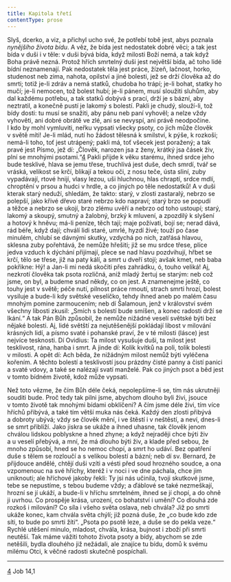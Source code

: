 ```yaml
---
title: Kapitola třetí
contentType: prose
---
```


Slyš, dcerko, a viz, a přichyl ucho své, že potřebí tobě jest, abys poznala _nynějšího života bídu_. A věz, že bída jest nedostatek dobré věci; a tak jest bída v duši i v těle: v duši bývá bída, když milosti Boží nemá, a tak když Boha právě nezná. Protož hřích smrtelný duši jest největší bída, ač toho lidé bídní neznamenají. Pak nedostatek těla jest práce, žízeň, lačnost, horko, studenost neb zima, nahota, opilství a jiné bolesti, jež se drží člověka až do smrti; totiž je-li zdráv a nemá statků, chudoba ho trápí; je-li bohat, statky ho mučí; je-li nemocen, tož bolest hubí; je-li pánem, musí sloužiti sluhům, aby dal každému potřebu, a tak statků dobývá s prací, drží je s bázní, aby neztratil, a konečně pustí je lakomý s bolestí. Pakli je chudý, slouží-li, tož bídy dosti: tu musí se snažiti, aby pánu neb paní vyhověl; a nelze vždy vyhověti, ani dobré obrátě ve zlé, ani se nevyspí, ani právě neodpočine. I kdo by mohl vymluviti, neřku vypsati všecky psoty, co jich může člověk v světě míti! Je-li mlád, nutí ho žádost tělesná k smilství, k pýše, k rozkoši; nemá-li toho, toť jest utrápený; pakli má, toť všecek jest poražený; a tak pravé jest Písmo, jež dí: „Člověk, narozen jsa z ženy, krátký jsa čásek živ, plní se mnohými psotami.“[4](./resources/undefined) Pakli přijde k věku starému, ihned srdce jeho bude tesklivé, hlava se jemu třese, truchlivá jest duše, dech smrdí, tvář se vráská, velikost se krčí, blikají a tekou oči, z nosu teče, ústa sliní, zuby vypadávají, rtové hnijí, vlasy lezou, uši hluchnou, hlas chraptí, srdce mdlí, chroptění v prsou a hudci v hrdle, a co jiných po těle nedostatků! A v duši kterak starý neduží, shledám, že takto: starý, v zlosti zastaralý, nebrzo se polepší, jako křivé dřevo staré nebrzo kdo napraví; starý brzo se popudí a těžce a nebrzo se ukojí, brzo zlému uvěří a nebrzo od toho ustoupí; starý, lakomý a skoupý, smutný a žalobný, brzký k mluvení, a zpozdilý k slyšení a hotový k hněvu; má-li peníze, těch tají; maje požívati, bojí se; nerad dává, rád béře, když dají; chválí lidi staré, umrlé, hyzdí živé; touží po čase minulém, chlubí se dávnými skutky, vzdychá po nich, zatřásá hlavou, sklesna zuby pořehtává, že nemůže hřešiti; již se mu srdce třese, plíce jedva vzduch k dýchání přijímají, plece se nad hlavu pozdvihují, hřbet se krčí, tělo se třese, již na paty kálí, a smrt u dveří stojí; avšak kmet, neb baba pokřikne: Hý! a Jan-li mi nedá skočiti přes zahrádku, ó, touho veliká! Aj, nezkrotí člověka tak psota rozličná, aniž mladý žertuj se starým: neb což jsme, on byl, a budeme snad někdy, co on jest. A znamenejme ještě, co touhy jest v světě; péče nutí, pilnost práce rmoutí, strach smrti hrozí, bolest vysiluje a bude-li kdy světské veselíčko, tehdy ihned aneb po malém času mnohým pomine zarmoucením; neb dí Šalamoun, jenž v království svém všechny libosti zkusil: „Smích s bolestí bude smíšen, a konec radosti drží se lkání.“ A tak Pán Bůh způsobil, že nemůže nižádné veselí světské býti bez nějaké bolesti. Aj, lidé světští za nejutěšenější pokládají libost v milování krásných lidí, a písmo svaté i pohanské praví, že v té milosti (lásce) jest nejvíce tesknosti. Dí Ovidius: Ta milost vysušuje duši, ta milost jest tesklivost, rána, hanba i smrt. A jinde dí: Kolik kvítků na poli, tolik bolesti v milosti. A opět dí: Ach běda, že nižádným milost nemůž býti vyléčena kořením. A těchto bolestí a tesklivostí jsou prázdny čisté panny a čistí panici a svaté vdovy, a také se nalézají svatí manželé. Pak co jiných psot a běd jest v tomto bídném životě, kdož může vypsati.

Než toto vězme, že čím Bůh déle čeká, nepolepšíme-li se, tím nás ukrutněji souditi bude. Proč tedy tak pilni jsme, abychom dlouho byli živi, jsouce v tomto životě tak mnohými bídami obklíčeni? A čím jsme déle živi, tím více hříchů přibývá, a také tím větší muka nás čeká. Každý den zlosti přibývá a dobroty ubývá; vždy se člověk mění, i ve štěstí i v neštěstí, a neví, dnes-li se smrt přibliží. Jako jiskra se ukáže a ihned uhasne, tak člověk jenom chválou lidskou poblyskne a hned zhyne; a když nejraději chce býti živ a u veselí přebývá, a mní, že má dlouho býti živ, a klade před sebou, že mnoho způsobí, hned se ho nemoc chopí, a smrt ho udáví. Bez opatření duše s tělem se rozloučí a s velikou bolestí a bázní; neb dí sv. Bernard, že přijdouce andělé, chtějí duši vzíti a vésti před soud hrozného soudce, a ona vzpomenouc na své hříchy, kteréž i v noci i ve dne páchala, chce jim uniknouti; ale hříchové jakoby řekli: Ty jsi nás učinila, tvoji skutkové jsme, tebe se nepustíme, s tebou budeme vždy; a ďáblové se také nezmeškají, hrozní se jí ukáží, a bude-li v hříchu smrtelném, ihned se jí chopí, a do ohně ji uvrhou. Co prospěje krása, urození, co bohatství i umění? Co dlouhá zde rozkoš i milování? Co síla i všeho světa oslava, neb chvála? Již po smrti ukáže konec, kam chvála světa chýlí; již pozná duše, že „co bude kdo zde síti, to bude po smrti žíti“. „Psota po psotě leze, a duše se do pekla veze.“ Rychlé utěšení minulo, mladost, chvála, krása, bujnost i zboží při smrti neutěší. Tak máme vážiti tohoto života psoty a bídy, abychom se zde netěšili, bydla dlouhého již nežádali, ale znajíce tu bídu, domů k svému milému Otci, k věčné radosti skutečně pospíchali.

* * *

[4](./resources/undefined) Job 14,1
